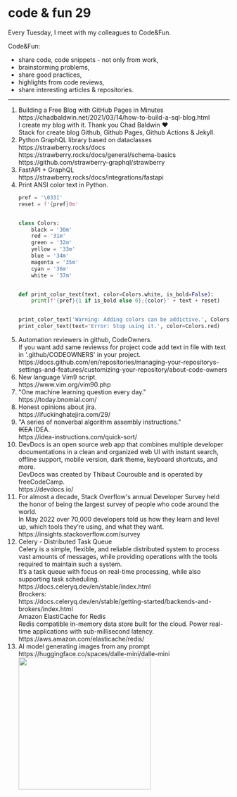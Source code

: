 # code & fun 29

Every Tuesday, I meet with my colleagues to Code&Fun.

Code&Fun:

* share code, code snippets - not only from work,
* brainstorming problems,
* share good practices,
* highlights from code reviews,
* share interesting articles & repositories.
  
---

<ol>
<li>
Building a Free Blog with GitHub Pages in Minutes<br>
https://chadbaldwin.net/2021/03/14/how-to-build-a-sql-blog.html <br>
I create my blog with it. Thank you Chad Baldwin ❤️ <br>
Stack for create blog Github, Github Pages, Github Actions & Jekyll.<br>
  
</li>
<li>
Python GraphQL library based on dataclasses <br>
https://strawberry.rocks/docs <br>
https://strawberry.rocks/docs/general/schema-basics <br>
https://github.com/strawberry-graphql/strawberry <br>
<li>
FastAPI + GraphQL<br>
https://strawberry.rocks/docs/integrations/fastapi    
</li>
<li> Print ANSI color text  in Python. <br>
  
```python
pref = '\033['
reset = f'{pref}0m'


class Colors:
    black = '30m'
    red = '31m'
    green = '32m'
    yellow = '33m'
    blue = '34m'
    magenta = '35m'
    cyan = '36m'
    white = '37m'


def print_color_text(text, color=Colors.white, is_bold=False):
    print(f'{pref}{1 if is_bold else 0};{color}' + text + reset)


print_color_text('Warning: Adding colors can be addictive.', Colors.yellow, True)
print_color_text(text='Error: Stop using it.', color=Colors.red)

```
</li>  
<li> Automation reviewers in github, CodeOwners. <br> 
If you want add same reviewss for project code add text in file with text in '.github/CODEOWNERS' in your project. <br>
https://docs.github.com/en/repositories/managing-your-repositorys-settings-and-features/customizing-your-repository/about-code-owners
</li>
<li> New language Vim9 script. <br>
https://www.vim.org/vim90.php
</li>
<li>"One machine learning question every day." <br>
https://today.bnomial.com/
</li>
<li>Honest opinions about jira. <br>
https://ifuckinghatejira.com/29/
</li>
<li> "A series of nonverbal algorithm assembly instructions." <br> 
<s>IKEA</s> IDEA. <br>
https://idea-instructions.com/quick-sort/
</li>
<li> DevDocs is an open source web app that combines multiple developer documentations in a clean and organized web UI with instant search, offline support, mobile version, dark theme, keyboard shortcuts, and more. <br>
DevDocs was created by Thibaut Courouble and is operated by freeCodeCamp.  <br>
https://devdocs.io/
</li>
<li>For almost a decade, Stack Overflow's annual Developer Survey held the honor of being the largest survey of people who code around the world. <br>
In May 2022 over 70,000 developers told us how they learn and level up, which tools they’re using, and what they want.<br>
https://insights.stackoverflow.com/survey
</li>
<li>Celery - Distributed Task Queue <br>
Celery is a simple, flexible, and reliable distributed system to process vast amounts of messages, while providing operations with the tools required to maintain such a system.<br>
It’s a task queue with focus on real-time processing, while also supporting task scheduling.<br>
https://docs.celeryq.dev/en/stable/index.html <br>
Brockers: <br>
https://docs.celeryq.dev/en/stable/getting-started/backends-and-brokers/index.html <br>
Amazon ElastiCache for Redis <br>
Redis compatible in-memory data store built for the cloud. Power real-time applications with sub-millisecond latency. <br> 
https://aws.amazon.com/elasticache/redis/
</li>
<li>AI model generating images from any prompt<br>  
https://huggingface.co/spaces/dalle-mini/dalle-mini <br> 
<img src="https://user-images.githubusercontent.com/13277748/176802279-485def44-b3fc-46dd-80ca-da439a4fb5f6.png" width="300"/>
</li>
</ol>
